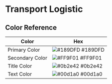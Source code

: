 
# Transport Logistic



## Color Reference

| Color             | Hex                                                                |
| ----------------- | ------------------------------------------------------------------ |
| Primary Color | ![#189DFD](https://via.placeholder.com/10/189dfd?text=+) #189DFD|
| Secondary Color | ![#FF9F01](https://via.placeholder.com/10/ff9f01?text=+) #FF9F01 |
| Title Color | ![#0b2e42](https://via.placeholder.com/10/0b2e42?text=+) #0b2e42 |
| Text Color | ![#00d1a0](https://via.placeholder.com/10/00d1a0?text=+) #00d1a0 |





